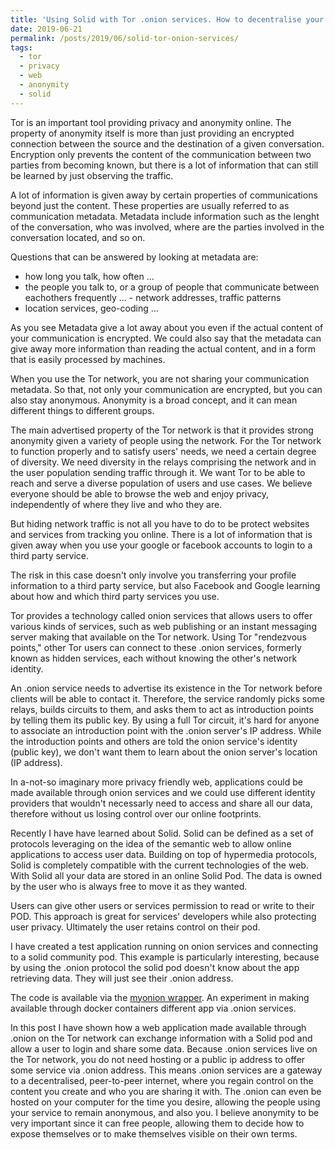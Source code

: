 ```yaml
---
title: 'Using Solid with Tor .onion services. How to decentralise your online identities.'
date: 2019-06-21
permalink: /posts/2019/06/solid-tor-onion-services/
tags:
  - tor
  - privacy
  - web
  - anonymity
  - solid
---
```


Tor is an important tool providing privacy and anonymity online. The property of anonymity itself is more than just providing an encrypted connection between the source and the destination of a given conversation. Encryption only prevents the content of the communication between two parties from becoming known, but there is a lot of information that can still be learned by just observing the traffic.

A lot of information is given away by certain properties of communications beyond just the content. These properties are usually referred to as communication metadata. Metadata include information such as the lenght of the conversation, who was involved, where are the parties involved in the conversation located, and so on.

Questions that can be answered by looking at metadata are:
- how long you talk, how often ...
- the people you talk to, or a group of people that communicate between eachothers frequently ... - network addresses, traffic patterns
- location services, geo-coding ...

As you see Metadata give a lot away about you even if the actual content of your communication is encrypted. We could also say that the metadata can give away more information than reading the actual content, and in a form that is easily processed by machines.

When you use the Tor network, you are not sharing your communication metadata. So that, not only your communication are encrypted, but you can also stay anonymous. Anonymity is a broad concept, and it can mean different things to different groups.

The main advertised property of the Tor network is that it provides strong anonymity given a variety of people using the network.
For the Tor network to function properly and to satisfy users' needs, we need a certain degree of diversity. We need diversity in the relays comprising the network and in the user population sending traffic through it. We want Tor to be able to reach and serve a diverse population of users and use cases. We believe everyone should be able to browse the web and enjoy privacy, independently of where they live and who they are.

But hiding network traffic is not all you have to do to be protect websites and services from tracking you online. There is a lot of information that is given away when you use your google or facebook accounts to login to a third party service.

The risk in this case doesn't only involve you transferring your profile information to a third party service, but also Facebook and Google learning about how and which third party services you use.

Tor provides a technology called onion services that allows users to offer various kinds of services, such as web publishing or an instant messaging server making that available on the Tor network. Using Tor "rendezvous points," other Tor users can connect to these .onion services, formerly known as hidden services, each without knowing the other's network identity.

An .onion service needs to advertise its existence in the Tor network before clients will be able to contact it. Therefore, the service randomly picks some relays, builds circuits to them, and asks them to act as introduction points by telling them its public key. By using a full Tor circuit, it's hard for anyone to associate an introduction point with the .onion server's IP address. While the introduction points and others are told the onion service's identity (public key), we don't want them to learn about the onion server's location (IP address).

In a-not-so imaginary more privacy friendly web, applications could be made available through onion services and we could use different identity providers that wouldn't necessarly need to access and share all our data, therefore without us losing control over our online footprints.

Recently I have have learned about Solid. Solid can be defined as a set of protocols leveraging on the idea of the semantic web to allow online applications to access user data. Building on top of hypermedia protocols, Solid is completely compatible with the current technologies of the web.
With Solid all your data are stored in an online Solid Pod. The data is owned by the user who is always free to move it as they wanted.

Users can give other users or services permission to read or write to their POD. This approach is great for services' developers while also protecting user privacy. Ultimately the user retains control on their pod.

I have created a test application running on onion services and connecting to a solid community pod. This example is particularly interesting, because by using the .onion protocol the solid pod doesn't know about the app retrieving data. They will just see their .onion address.

The code is available via the [myonion wrapper](https://github.com/hiromipaw/myonion). An experiment in making available through docker containers different app via .onion services.

In this post I have shown how a web application made available through .onion on the Tor network can exchange information with a Solid pod and allow a user to login and share some data. Because .onion services live on the Tor network, you do not need hosting or a public ip address to offer some service via .onion address. This means .onion services are a gateway to a decentralised, peer-to-peer internet, where you regain control on the content you create and who you are sharing it with. The .onion can even be hosted on your computer for the time you desire, allowing the people using your service to remain anonymous, and also you. I believe anonymity to be very important since it can free people, allowing them to decide how to expose themselves or to make themselves visible on their own terms.
